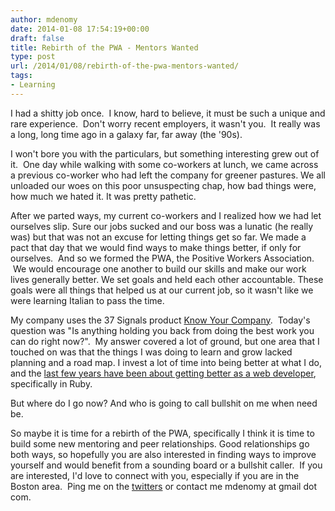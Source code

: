 ```yaml
---
author: mdenomy
date: 2014-01-08 17:54:19+00:00
draft: false
title: Rebirth of the PWA - Mentors Wanted
type: post
url: /2014/01/08/rebirth-of-the-pwa-mentors-wanted/
tags:
- Learning
---
```


I had a shitty job once.  I know, hard to believe, it must be such a unique and rare experience.  Don't worry recent employers, it wasn't you.  It really was a long, long time ago in a galaxy far, far away (the '90s).

I won't bore you with the particulars, but something interesting grew out of it.  One day while walking with some co-workers at lunch, we came across a previous co-worker who had left the company for greener pastures. We all unloaded our woes on this poor unsuspecting chap, how bad things were, how much we hated it. It was pretty pathetic.

After we parted ways, my current co-workers and I realized how we had let ourselves slip. Sure our jobs sucked and our boss was a lunatic (he really was) but that was not an excuse for letting things get so far. We made a pact that day that we would find ways to make things better, if only for ourselves.  And so we formed the PWA, the Positive Workers Association.  We would encourage one another to build our skills and make our work lives generally better. We set goals and held each other accountable. These goals were all things that helped us at our current job, so it wasn't like we were learning Italian to pass the time.

My company uses the 37 Signals product [Know Your Company](https://knowyourcompany.com/).  Today's question was "Is anything holding you back from doing the best work you can do right now?".  My answer covered a lot of ground, but one area that I touched on was that the things I was doing to learn and grow lacked planning and a road map. I invest a lot of time into being better at what I do, and the [last few years have been about getting better as a web developer](http://bostonrb.org/presentations/reinventing-yourself), specifically in Ruby.

But where do I go now? And who is going to call bullshit on me when need be.

So maybe it is time for a rebirth of the PWA, specifically I think it is time to build some new mentoring and peer relationships. Good relationships go both ways, so hopefully you are also interested in finding ways to improve yourself and would benefit from a sounding board or a bullshit caller.  If you are interested, I'd love to connect with you, especially if you are in the Boston area.  Ping me on the [twitters](https://twitter.com/mdenomy) or contact me mdenomy at gmail dot com.
